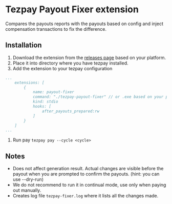 # Tezpay Payout Fixer extension

Compares the payouts reports with the payouts based on config and inject compensation transactions to fix the difference.

## Installation

1. Download the extension from the [releases page](https://github.com/tez-capital/tezpay/releases) based on your platform.
2. Place it into directory where you have tezpay installed.
3. Add the extension to your tezpay configuration
```yaml
...
	extensions: [
		{
			name: payout-fixer
			command: "./tezpay-payout-fixer" // or .exe based on your platform
			kind: stdio
			hooks: [
				after_payouts_prepared:rw
			]
		}
	]
...
```
1. Run pay `tezpay pay --cycle <cycle>`

## Notes

- Does not affect generation result. Actual changes are visible before the payout when you are prompted to confirm the payouts. (hint: you can use --dry-run)
- We do not recommend to run it in continual mode, use only when paying out manually.
- Creates log file `tezpay-fixer.log` where it lists all the changes made.